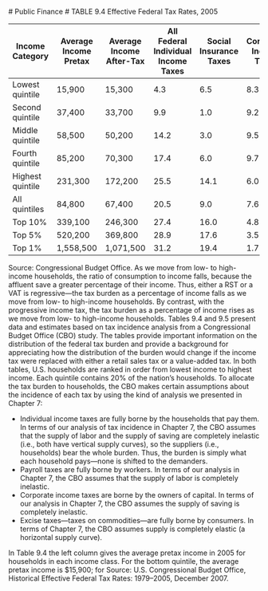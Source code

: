 \# Public Finance # TABLE 9.4 Effective Federal Tax Rates, 2005

| Income Category  | Average Income Pretax | Average Income After-Tax | All Federal Individual Income Taxes | Social Insurance Taxes | Corporate Income Taxes | Excise Taxes |     |
| ---------------- | --------------------- | ------------------------ | ----------------------------------- | ---------------------- | ---------------------- | ------------ | --- |
| Lowest quintile  | 15,900                | 15,300                   | 4.3                                 | 6.5                    | 8.3                    | 0.4          | 2.1 |
| Second quintile  | 37,400                | 33,700                   | 9.9                                 | 1.0                    | 9.2                    | 0.5          | 1.3 |
| Middle quintile  | 58,500                | 50,200                   | 14.2                                | 3.0                    | 9.5                    | 0.7          | 1.0 |
| Fourth quintile  | 85,200                | 70,300                   | 17.4                                | 6.0                    | 9.7                    | 1.0          | 0.8 |
| Highest quintile | 231,300               | 172,200                  | 25.5                                | 14.1                   | 6.0                    | 4.9          | 0.5 |
| All quintiles    | 84,800                | 67,400                   | 20.5                                | 9.0                    | 7.6                    | 3.1          | 0.8 |
| Top 10%          | 339,100               | 246,300                  | 27.4                                | 16.0                   | 4.8                    | 6.1          | 0.4 |
| Top 5%           | 520,200               | 369,800                  | 28.9                                | 17.6                   | 3.5                    | 7.4          | 0.3 |
| Top 1%           | 1,558,500             | 1,071,500                | 31.2                                | 19.4                   | 1.7                    | 9.9          | 0.2 |

Source: Congressional Budget Office. As we move from low- to high-income households, the ratio of consumption to income falls, because the affluent save a greater percentage of their income. Thus, either a RST or a VAT is regressive—the tax burden as a percentage of income falls as we move from low- to high-income households. By contrast, with the progressive income tax, the tax burden as a percentage of income rises as we move from low- to high-income households. Tables 9.4 and 9.5 present data and estimates based on tax incidence analysis from a Congressional Budget Office (CBO) study. The tables provide important information on the distribution of the federal tax burden and provide a background for appreciating how the distribution of the burden would change if the income tax were replaced with either a retail sales tax or a value-added tax. In both tables, U.S. households are ranked in order from lowest income to highest income. Each quintile contains 20% of the nation’s households. To allocate the tax burden to households, the CBO makes certain assumptions about the incidence of each tax by using the kind of analysis we presented in Chapter 7:

* Individual income taxes are fully borne by the households that pay them. In terms of our analysis of tax incidence in Chapter 7, the CBO assumes that the supply of labor and the supply of saving are completely inelastic (i.e., both have vertical supply curves), so the suppliers (i.e., households) bear the whole burden. Thus, the burden is simply what each household pays—none is shifted to the demanders.
* Payroll taxes are fully borne by workers. In terms of our analysis in Chapter 7, the CBO assumes that the supply of labor is completely inelastic.
* Corporate income taxes are borne by the owners of capital. In terms of our analysis in Chapter 7, the CBO assumes the supply of saving is completely inelastic.
* Excise taxes—taxes on commodities—are fully borne by consumers. In terms of Chapter 7, the CBO assumes supply is completely elastic (a horizontal supply curve).

In Table 9.4 the left column gives the average pretax income in 2005 for households in each income class. For the bottom quintile, the average pretax income is $15,900; for Source: U.S. Congressional Budget Office, Historical Effective Federal Tax Rates: 1979–2005, December 2007.